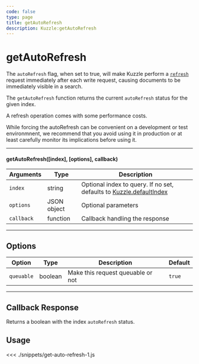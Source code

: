 ```yaml
---
code: false
type: page
title: getAutoRefresh
description: Kuzzle:getAutoRefresh
---
```


# getAutoRefresh

The `autoRefresh` flag, when set to true, will make Kuzzle perform a
[`refresh`](https://www.elastic.co/guide/en/elasticsearch/reference/5.4/docs-refresh.html) request
immediately after each write request, causing documents to be immediately visible in a search.

The `getAutoRefresh` function returns the current `autoRefresh` status for the given index.

<div class="alert alert-warning">
    <p>
        A refresh operation comes with some performance costs.
    </p>
    <p>
      While forcing the autoRefresh can be convenient on a development or test environmnent, we recommend that you avoid
      using it in production or at least carefully monitor its implications before using it.
    </p>
</div>

---

#### getAutoRefresh([index], [options], callback)

| Arguments  | Type        | Description                                                                                         |
| ---------- | ----------- | --------------------------------------------------------------------------------------------------- |
| `index`    | string      | Optional index to query. If no set, defaults to [Kuzzle.defaultIndex](/sdk/js/5/core-classes/kuzzle/#properties) |
| `options`  | JSON object | Optional parameters                                                                                 |
| `callback` | function    | Callback handling the response                                                                      |

---

## Options

| Option     | Type    | Description                       | Default |
| ---------- | ------- | --------------------------------- | ------- |
| `queuable` | boolean | Make this request queuable or not | `true`  |

---

## Callback Response

Returns a boolean with the index `autoRefresh` status.

## Usage

<<< ./snippets/get-auto-refresh-1.js
